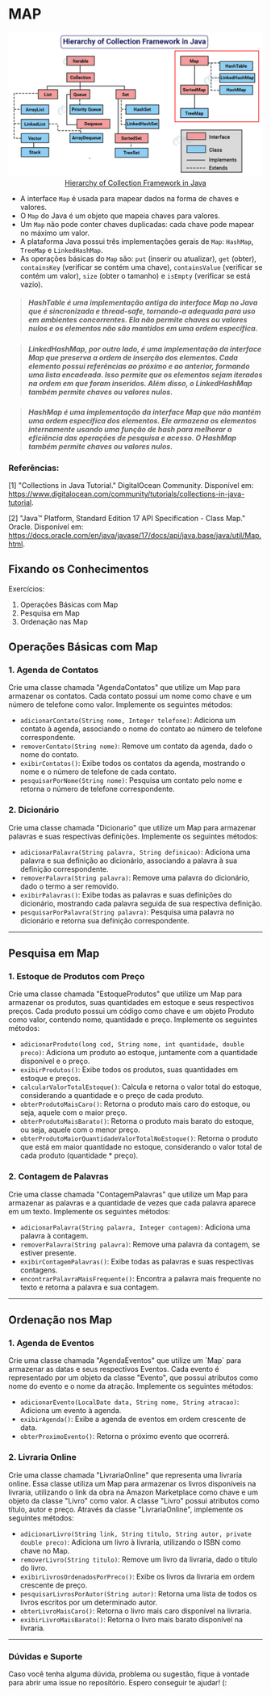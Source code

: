 # MAP

<p align="center">
<img src="../../../../src/assets/image/map-interface-hierarchy.png" alt="Map interface hierarchy Java"><br>
<a href="https://data-flair.training/blogs/collection-framework-in-java/">Hierarchy of Collection Framework in Java </a>
</p>

- A interface `Map` é usada para mapear dados na forma de chaves e valores.
- O `Map` do Java é um objeto que mapeia chaves para valores.
- Um `Map` não pode conter chaves duplicadas: cada chave pode mapear no máximo um valor.
- A plataforma Java possui três implementações gerais de `Map`: `HashMap`, `TreeMap` e `LinkedHashMap`.
- As operações básicas do `Map` são: `put` (inserir ou atualizar), `get` (obter), `containsKey` (verificar se contém uma chave), `containsValue` (verificar se contém um valor), `size` (obter o tamanho) e `isEmpty` (verificar se está vazio).

> ##### *HashTable* é uma implementação antiga da interface Map no Java que é sincronizada e thread-safe, tornando-a adequada para uso em ambientes concorrentes. Ela não permite chaves ou valores nulos e os elementos não são mantidos em uma ordem específica.

> ##### *LinkedHashMap*, por outro lado, é uma implementação da interface Map que preserva a ordem de inserção dos elementos. Cada elemento possui referências ao próximo e ao anterior, formando uma lista encadeada. Isso permite que os elementos sejam iterados na ordem em que foram inseridos. Além disso, o LinkedHashMap também permite chaves ou valores nulos.

> ##### *HashMap* é uma implementação da interface Map que não mantém uma ordem específica dos elementos. Ele armazena os elementos internamente usando uma função de hash para melhorar a eficiência das operações de pesquisa e acesso. O HashMap também permite chaves ou valores nulos.

### Referências:

[1] "Collections in Java Tutorial." DigitalOcean Community. Disponível em: https://www.digitalocean.com/community/tutorials/collections-in-java-tutorial.

[2] "Java™ Platform, Standard Edition 17 API Specification - Class Map." Oracle. Disponível em: https://docs.oracle.com/en/java/javase/17/docs/api/java.base/java/util/Map.html.

## Fixando os Conhecimentos

Exercícios:

1. Operações Básicas com Map
2. Pesquisa em Map
3. Ordenação nas Map

## Operações Básicas com Map

### 1. Agenda de Contatos

<p>
Crie uma classe chamada "AgendaContatos" que utilize um Map para armazenar os contatos. Cada contato possui um nome como chave e um número de telefone como valor. Implemente os seguintes métodos:

- `adicionarContato(String nome, Integer telefone)`: Adiciona um contato à agenda, associando o nome do contato ao número de telefone correspondente.
- `removerContato(String nome)`: Remove um contato da agenda, dado o nome do contato.
- `exibirContatos()`: Exibe todos os contatos da agenda, mostrando o nome e o número de telefone de cada contato.
- `pesquisarPorNome(String nome)`: Pesquisa um contato pelo nome e retorna o número de telefone correspondente.
</p>

### 2.  Dicionário

<p>
Crie uma classe chamada "Dicionario" que utilize um Map para armazenar palavras e suas respectivas definições. Implemente os seguintes métodos:

- `adicionarPalavra(String palavra, String definicao)`: Adiciona uma palavra e sua definição ao dicionário, associando a palavra à sua definição correspondente.
- `removerPalavra(String palavra)`: Remove uma palavra do dicionário, dado o termo a ser removido.
- `exibirPalavras()`: Exibe todas as palavras e suas definições do dicionário, mostrando cada palavra seguida de sua respectiva definição.
- `pesquisarPorPalavra(String palavra)`: Pesquisa uma palavra no dicionário e retorna sua definição correspondente.
</p>

---

## Pesquisa em Map

### 1. Estoque de Produtos com Preço

<p>
Crie uma classe chamada "EstoqueProdutos" que utilize um Map para armazenar os produtos, suas quantidades em estoque e seus respectivos preços. Cada produto possui um código como chave e um objeto Produto como valor, contendo nome, quantidade e preço. Implemente os seguintes métodos:

- `adicionarProduto(long cod, String nome, int quantidade, double preco)`: Adiciona um produto ao estoque, juntamente com a quantidade disponível e o preço.
- `exibirProdutos()`: Exibe todos os produtos, suas quantidades em estoque e preços.
- `calcularValorTotalEstoque()`: Calcula e retorna o valor total do estoque, considerando a quantidade e o preço de cada produto.
- `obterProdutoMaisCaro()`: Retorna o produto mais caro do estoque, ou seja, aquele com o maior preço.
- `obterProdutoMaisBarato()`: Retorna o produto mais barato do estoque, ou seja, aquele com o menor preço.
- `obterProdutoMaiorQuantidadeValorTotalNoEstoque()`: Retorna o produto que está em maior quantidade no estoque, considerando o valor total de cada produto (quantidade * preço).
</p>

### 2. Contagem de Palavras

<p>
Crie uma classe chamada "ContagemPalavras" que utilize um Map para armazenar as palavras e a quantidade de vezes que cada palavra aparece em um texto. Implemente os seguintes métodos:

- `adicionarPalavra(String palavra, Integer contagem)`: Adiciona uma palavra à contagem.
- `removerPalavra(String palavra)`: Remove uma palavra da contagem, se estiver presente.
- `exibirContagemPalavras()`: Exibe todas as palavras e suas respectivas contagens.
- `encontrarPalavraMaisFrequente()`: Encontra a palavra mais frequente no texto e retorna a palavra e sua contagem.
</p>

---

## Ordenação nos Map

### 1. Agenda de Eventos

<p>
Crie uma classe chamada "AgendaEventos" que utilize um `Map` para armazenar as datas e seus respectivos Eventos. Cada evento é representado por um objeto da classe "Evento", que possui atributos como nome do evento e o nome da atração. Implemente os seguintes métodos:

- `adicionarEvento(LocalDate data, String nome, String atracao)`: Adiciona um evento à agenda.
- `exibirAgenda()`: Exibe a agenda de eventos em ordem crescente de data.
- `obterProximoEvento()`: Retorna o próximo evento que ocorrerá.
</p>

### 2. Livraria Online

<p>
Crie uma classe chamada "LivrariaOnline" que representa uma livraria online. Essa classe utiliza um Map para armazenar os livros disponíveis na livraria, utilizando o link da obra na Amazon Marketplace como chave e um objeto da classe "Livro" como valor. A classe "Livro" possui atributos como título, autor e preço. Através da classe "LivrariaOnline", implemente os seguintes métodos:

- `adicionarLivro(String link, String titulo, String autor, private double preco)`: Adiciona um livro à livraria, utilizando o ISBN como chave no Map.
- `removerLivro(String titulo)`: Remove um livro da livraria, dado o titulo do livro.
- `exibirLivrosOrdenadosPorPreco()`: Exibe os livros da livraria em ordem crescente de preço.
- `pesquisarLivrosPorAutor(String autor)`: Retorna uma lista de todos os livros escritos por um determinado autor.
- `obterLivroMaisCaro()`: Retorna o livro mais caro disponível na livraria.
- `exibirLivroMaisBarato()`: Retorna o livro mais barato disponível na livraria.
</p>

---

### Dúvidas e Suporte

Caso você tenha alguma dúvida, problema ou sugestão, fique à vontade para abrir uma issue no repositório. Espero conseguir te ajudar! (: